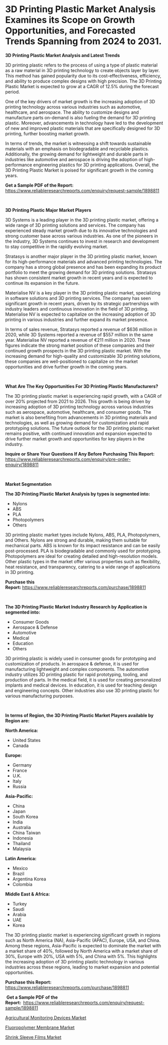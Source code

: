<p><h1>3D Printing Plastic Market Analysis Examines its Scope on Growth Opportunities, and Forecasted Trends Spanning from 2024 to 2031.</h1></p><p><strong>3D Printing Plastic Market Analysis and Latest Trends</strong></p>
<p><p>3D printing plastic refers to the process of using a type of plastic material as a raw material in 3D printing technology to create objects layer by layer. This method has gained popularity due to its cost-effectiveness, efficiency, and ability to produce complex designs with high precision. The 3D Printing Plastic Market is expected to grow at a CAGR of 12.5% during the forecast period.</p><p>One of the key drivers of market growth is the increasing adoption of 3D printing technology across various industries such as automotive, healthcare, and aerospace. The ability to customize designs and manufacture parts on-demand is also fueling the demand for 3D printing plastic. Moreover, advancements in technology have led to the development of new and improved plastic materials that are specifically designed for 3D printing, further boosting market growth.</p><p>In terms of trends, the market is witnessing a shift towards sustainable materials with an emphasis on biodegradable and recyclable plastics. Additionally, the growing demand for lightweight and durable parts in industries like automotive and aerospace is driving the adoption of high-performance engineering plastics for 3D printing applications. Overall, the 3D Printing Plastic Market is poised for significant growth in the coming years.</p></p>
<p><strong>Get a Sample PDF of the Report:&nbsp;</strong> <a href="https://www.reliableresearchreports.com/enquiry/request-sample/1898811">https://www.reliableresearchreports.com/enquiry/request-sample/1898811</a></p>
<p>&nbsp;</p>
<p><strong>3D Printing Plastic Major Market Players</strong></p>
<p><p>3D Systems is a leading player in the 3D printing plastic market, offering a wide range of 3D printing solutions and services. The company has experienced steady market growth due to its innovative technologies and strong customer base across various industries. As one of the pioneers in the industry, 3D Systems continues to invest in research and development to stay competitive in the rapidly evolving market.</p><p>Stratasys is another major player in the 3D printing plastic market, known for its high-performance materials and advanced printing technologies. The company has a strong global presence and has been expanding its product portfolio to meet the growing demand for 3D printing solutions. Stratasys has shown consistent market growth in recent years and is expected to continue its expansion in the future.</p><p>Materialise NV is a key player in the 3D printing plastic market, specializing in software solutions and 3D printing services. The company has seen significant growth in recent years, driven by its strategic partnerships with industry leaders and continuous innovation in the field of 3D printing. Materialise NV is expected to capitalize on the increasing adoption of 3D printing in various industries and further expand its market presence.</p><p>In terms of sales revenue, Stratasys reported a revenue of $636 million in 2020, while 3D Systems reported a revenue of $557 million in the same year. Materialise NV reported a revenue of €211 million in 2020. These figures indicate the strong market position of these companies and their continued growth prospects in the 3D printing plastic market. With the increasing demand for high-quality and customizable 3D printing solutions, these companies are well-positioned to capitalize on the market opportunities and drive further growth in the coming years.</p></p>
<p>&nbsp;</p>
<p><strong>What Are The Key Opportunities For 3D Printing Plastic Manufacturers?</strong></p>
<p><p>The 3D printing plastic market is experiencing rapid growth, with a CAGR of over 20% projected from 2021 to 2026. This growth is being driven by increasing adoption of 3D printing technology across various industries such as aerospace, automotive, healthcare, and consumer goods. The market is also benefiting from advancements in 3D printing materials and technologies, as well as growing demand for customization and rapid prototyping solutions. The future outlook for the 3D printing plastic market remains positive, with continued innovation and expansion expected to drive further market growth and opportunities for key players in the industry.</p></p>
<p><strong>Inquire or Share Your Questions If Any Before Purchasing This Report:</strong> <a href="https://www.reliableresearchreports.com/enquiry/pre-order-enquiry/1898811">https://www.reliableresearchreports.com/enquiry/pre-order-enquiry/1898811</a></p>
<p>&nbsp;</p>
<p><strong>Market Segmentation</strong></p>
<p><strong>The 3D Printing Plastic Market Analysis by types is segmented into:</strong></p>
<p><ul><li>Nylons</li><li>ABS</li><li>PLA</li><li>Photopolymers</li><li>Others</li></ul></p>
<p><p>3D printing plastic market types include Nylons, ABS, PLA, Photopolymers, and Others. Nylons are strong and durable, making them suitable for mechanical parts. ABS is known for its impact resistance and can be easily post-processed. PLA is biodegradable and commonly used for prototyping. Photopolymers are ideal for creating detailed and high-resolution models. Other plastic types in the market offer various properties such as flexibility, heat resistance, and transparency, catering to a wide range of applications in 3D printing.</p></p>
<p><strong>Purchase this Report:&nbsp;</strong><a href="https://www.reliableresearchreports.com/purchase/1898811">https://www.reliableresearchreports.com/purchase/1898811</a></p>
<p>&nbsp;</p>
<p><strong>The 3D Printing Plastic Market Industry Research by Application is segmented into:</strong></p>
<p><ul><li>Consumer Goods</li><li>Aerospace & Defense</li><li>Automotive</li><li>Medical</li><li>Education</li><li>Others</li></ul></p>
<p><p>3D printing plastic is widely used in consumer goods for prototyping and customization of products. In aerospace & defense, it is used for manufacturing lightweight and complex components. The automotive industry utilizes 3D printing plastic for rapid prototyping, tooling, and production of parts. In the medical field, it is used for creating personalized implants and medical devices. In education, it is used for teaching design and engineering concepts. Other industries also use 3D printing plastic for various manufacturing purposes.</p></p>
<p>&nbsp;</p>
<p><strong>In terms of Region, the 3D Printing Plastic Market Players available by Region are:</strong></p>
<p>
    <p> <strong> North America: </strong>
        <ul>
            <li>United States</li>
            <li>Canada</li>
        </ul>
        </p> 
    <p> <strong> Europe: </strong>
        <ul>
            <li>Germany</li>
            <li>France</li>
            <li>U.K.</li>
            <li>Italy</li>
            <li>Russia</li>
        </ul>
        </p> 
    <p> <strong> Asia-Pacific: </strong>
        <ul>
            <li>China</li>
            <li>Japan</li>
            <li>South Korea</li>
            <li>India</li>
            <li>Australia</li>
            <li>China Taiwan</li>
            <li>Indonesia</li>
            <li>Thailand</li>
            <li>Malaysia</li>
        </ul>
        </p> 
    <p> <strong> Latin America: </strong>
        <ul>
            <li>Mexico</li>
            <li>Brazil</li>
            <li>Argentina Korea</li>
            <li>Colombia</li>
        </ul>
        </p> 
    <p> <strong> Middle East & Africa: </strong>
        <ul>
            <li>Turkey</li>
            <li>Saudi</li>
            <li>Arabia</li>
            <li>UAE</li>
            <li>Korea</li>
        </ul>
    </p>
    </p>
<p><p>The 3D printing plastic market is experiencing significant growth in regions such as North America (NA), Asia-Pacific (APAC), Europe, USA, and China. Among these regions, Asia-Pacific is expected to dominate the market with a market share of 40%, followed by North America with a market share of 30%, Europe with 20%, USA with 5%, and China with 5%. This highlights the increasing adoption of 3D printing plastic technology in various industries across these regions, leading to market expansion and potential opportunities.</p></p>
<p><strong>Purchase this Report: </strong><a href="https://www.reliableresearchreports.com/purchase/1898811">https://www.reliableresearchreports.com/purchase/1898811</a></p>
<p>&nbsp;<strong>Get a Sample PDF of the Report:&nbsp;&nbsp;</strong><a href="https://www.reliableresearchreports.com/enquiry/request-sample/1898811">https://www.reliableresearchreports.com/enquiry/request-sample/1898811</a></p>
<p><strong></strong></p>
<p><p><a href="https://view.publitas.com/reportprime-1/agricultural-monitoring-devices-market-size-share-trends-analysis-report-by-material-by-type-by-end-user-by-region-and-segment-forecasts-2023-2030/">Agricultural Monitoring Devices Market</a></p><p><a href="https://view.publitas.com/reportprime-1/fluoropolymer-membrane-market-growth-market-trends-covid-19-impact-and-forecasts-for-period-from-2023-2030/">Fluoropolymer Membrane Market</a></p><p><a href="https://view.publitas.com/reportprime-1/shrink-sleeve-films-market-size-global-industry-overview-market-segmentation-and-forecast-2023-to-2030/">Shrink Sleeve Films Market</a></p></p>